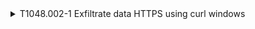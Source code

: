 <details>
<summary>T1048.002-1 Exfiltrate data HTTPS using curl windows
</summary>
<pre>$ NA </pre>
</details>

